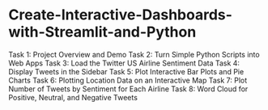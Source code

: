 # Create-Interactive-Dashboards-with-Streamlit-and-Python

Task 1: Project Overview and Demo
Task 2: Turn Simple Python Scripts into Web Apps
Task 3: Load the Twitter US Airline Sentiment Data
Task 4: Display Tweets in the Sidebar
Task 5: Plot Interactive Bar Plots and Pie Charts
Task 6: Plotting Location Data on an Interactive Map
Task 7: Plot Number of Tweets by Sentiment for Each Airline
Task 8: Word Cloud for Positive, Neutral, and Negative Tweets
